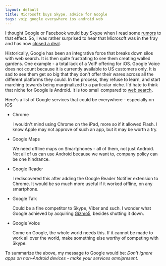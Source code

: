 ```yaml
---
layout: default
title: Microsoft buys Skype, advice for Google
tags: voip google everywhere ios android web
---
```


I thought Google or Facebook would buy Skype when I read some [rumors](http://www.engadget.com/2011/05/05/facebook-google-rumored-to-be-vying-for-skype-deal/) to that effect. So, I was rather surprised to hear that Microsoft was in the fray and has now [closed a deal](http://www.businessinsider.com/microsoft-buying-skype-2011-5).

Historically, Google has been an integrative force that breaks down silos with web search. It is then quite frustrating to see them creating walled gardens. One example - a total lack of a VoIP offering for iOS. Google Voice does not count because it is currently available to US customers only. It is sad to see them get so big that they don't offer their wares across all the different platforms they could. In the process, they refuse to learn, and start marching towards being marginalized to a particular niche. I'd hate to think that niche for Google is Android. It is too small compared to [web search](http://www.google.com/intl/en/corporate/tenthings.html).

Here's a list of Google services that could be everywhere - especially on iOS

* Chrome

    I wouldn't mind using Chrome on the iPad, more so if it allowed Flash. I know Apple may not approve of such an app, but it may be worth a try.

* Google Maps

    We need offline maps on Smartphones - all of them, not just Android. Not all of us can use Android because we want to, company policy can be one hindrance.

* Google Reader

    I rediscovered this after adding the Google Reader Notifier extension to Chrome. It would be so much more useful if it worked offline, on any smartphone.

* Google Talk

    Could be a fine competitor to Skype, Viber and such. I wonder what Google achieved by acquiring [Gizmo5](http://www.google.com/gizmo5/), besides shutting it down.

* Google Voice

    Come on Google, the whole world needs this. If it cannot be made to work all over the world, make something else worthy of competing with Skype.

To summarize the above, my message to Google would be: _Don't ignore apps on non-Android devices - make your services omnipresent_.
